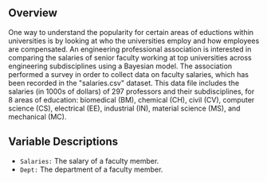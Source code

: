 ## Overview

One way to understand the popularity for certain areas of eductions within universities is by looking at who the universities employ and how employees are compensated. An engineering professional association is interested in comparing the salaries of senior faculty working at top universities across engineering subdisciplines using a Bayesian model. The association performed a survey in order to collect data on faculty salaries, which has been recorded in the "salaries.csv" dataset. This data file includes the salaries (in 1000s of dollars) of 297 professors and their subdisciplines, for 8 areas of education: biomedical (BM), chemical (CH), civil (CV), computer science (CS), electrical (EE), industrial (IN), material science (MS), and mechanical (MC).

## Variable Descriptions

- `Salaries:` The salary of a faculty member.
- `Dept:` The department of a faculty member.
